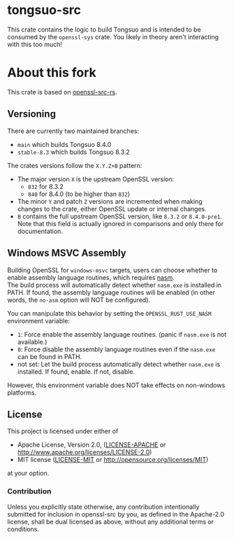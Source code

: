 # tongsuo-src

This crate contains the logic to build Tongsuo and is intended to be consumed by
the `openssl-sys` crate. You likely in theory aren't interacting with this too
much!

# About this fork
 
This crate is based on [openssl-src-rs](https://github.com/alexcrichton/openssl-src-rs).

## Versioning

There are currently two maintained branches:
* `main` which builds Tongsuo 8.4.0
* `stable-8.3` which builds Tongsuo 8.3.2

The crates versions follow the `X.Y.Z+B` pattern:
* The major version `X` is the upstream OpenSSL version:
  * `832` for 8.3.2
  * `840` for 8.4.0 (to be higher than `832`)
* The minor `Y` and patch `Z` versions are incremented when making changes
  to the crate, either OpenSSL update or internal changes.
* `B` contains the full upstream OpenSSL version, like `8.3.2` or `8.4.0-pre1`.
  Note that this field is actually ignored in comparisons and only there for
  documentation.

## Windows MSVC Assembly

Building OpenSSL for `windows-msvc` targets, users can choose whether to enable
assembly language routines, which requires [nasm](https://www.nasm.us/).  
The build process will automatically detect whether `nasm.exe` is installed in
PATH. If found, the assembly language routines will be enabled (in other words,
the `no-asm` option will NOT be configured).

You can manipulate this behavior by setting the `OPENSSL_RUST_USE_NASM` environment
variable:
* `1`: Force enable the assembly language routines. (panic if `nasm.exe` is not
available.)
* `0`: Force disable the assembly language routines even if the `nasm.exe` can be
found in PATH.
* not set: Let the build process automatically detect whether `nasm.exe` is
installed. If found, enable. If not, disable.

However, this environment variable does NOT take effects on non-windows platforms.

## License

This project is licensed under either of

 * Apache License, Version 2.0, ([LICENSE-APACHE](LICENSE-APACHE) or
   http://www.apache.org/licenses/LICENSE-2.0)
 * MIT license ([LICENSE-MIT](LICENSE-MIT) or
   http://opensource.org/licenses/MIT)

at your option.

### Contribution

Unless you explicitly state otherwise, any contribution intentionally submitted
for inclusion in openssl-src by you, as defined in the Apache-2.0 license, shall be
dual licensed as above, without any additional terms or conditions.
